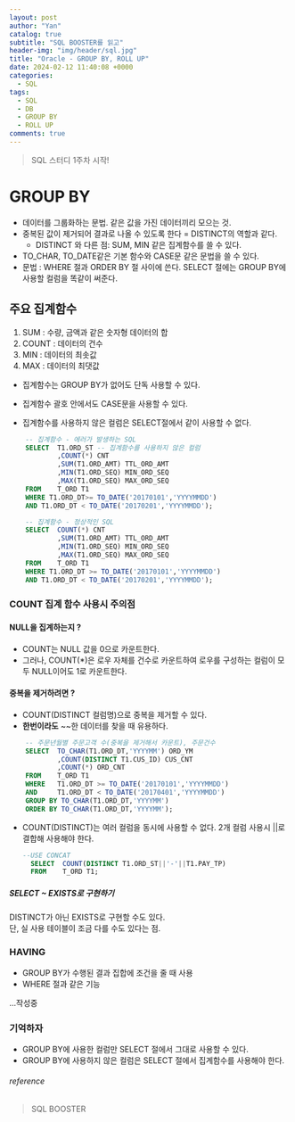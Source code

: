 ```yaml
---
layout: post
author: "Yan"
catalog: true
subtitle: "SQL BOOSTER를 읽고"
header-img: "img/header/sql.jpg"
title: "Oracle - GROUP BY, ROLL UP"
date: 2024-02-12 11:40:08 +0000
categories:
  - SQL
tags:
  - SQL
  - DB
  - GROUP BY
  - ROLL UP
comments: true
---
```


> SQL 스터디 1주차 시작!

# GROUP BY

- 데이터를 그룹화하는 문법. 같은 값을 가진 데이터끼리 모으는 것.
- 중복된 값이 제거되어 결과로 나올 수 있도록 한다 = DISTINCT의 역할과 같다.
  - DISTINCT 와 다른 점: SUM, MIN 같은 집계함수를 쓸 수 있다.
- TO_CHAR, TO_DATE같은 기본 함수와 CASE문 같은 문법을 쓸 수 있다.
- 문법 : WHERE 절과 ORDER BY 절 사이에 쓴다. SELECT 절에는 GROUP BY에 사용할 컬럼을 똑같이 써준다.

## 주요 집계함수
1. SUM : 수량, 금액과 같은 숫자형 데이터의 합
2. COUNT : 데이터의 건수
3. MIN : 데이터의 최솟값
4. MAX : 데이터의 최댓값

- 집계함수는 GROUP BY가 없어도 단독 사용할 수 있다.
- 집계함수 괄호 안에서도 CASE문을 사용할 수 있다.

- 집계함수를 사용하지 않은 컬럼은 SELECT절에서 같이 사용할 수 없다.
```SQL
	-- 집계함수 - 에러가 발생하는 SQL
	SELECT  T1.ORD_ST -- 집계함수를 사용하지 않은 컬럼
			,COUNT(*) CNT
			,SUM(T1.ORD_AMT) TTL_ORD_AMT
			,MIN(T1.ORD_SEQ) MIN_ORD_SEQ
			,MAX(T1.ORD_SEQ) MAX_ORD_SEQ
	FROM    T_ORD T1
	WHERE T1.ORD_DT>= TO_DATE('20170101','YYYYMMDD')
	AND T1.ORD_DT < TO_DATE('20170201','YYYYMMDD');
```

```SQL
	-- 집계함수 - 정상적인 SQL
	SELECT  COUNT(*) CNT
			,SUM(T1.ORD_AMT) TTL_ORD_AMT
			,MIN(T1.ORD_SEQ) MIN_ORD_SEQ
			,MAX(T1.ORD_SEQ) MAX_ORD_SEQ
	FROM    T_ORD T1
	WHERE T1.ORD_DT >= TO_DATE('20170101','YYYYMMDD')
	AND T1.ORD_DT < TO_DATE('20170201','YYYYMMDD');
  ```

### COUNT 집계 함수 사용시 주의점

#### NULL을 집계하는지 ?
- COUNT는 NULL 값을 0으로 카운트한다.
- 그러나, COUNT(*)은 로우 자체를 건수로 카운트하여 로우를 구성하는 컬럼이 모두 NULL이어도 1로 카운트한다.

#### 중복을 제거하려면 ?
- COUNT(DISTINCT 컬럼명)으로 중복을 제거할 수 있다.
- **한번이라도** ~~한 데이터를 찾을 때 유용하다.

```SQL
	-- 주문년월별 주문고객 수(중복을 제거해서 카운트), 주문건수
	SELECT  TO_CHAR(T1.ORD_DT,'YYYYMM') ORD_YM
			,COUNT(DISTINCT T1.CUS_ID) CUS_CNT
			,COUNT(*) ORD_CNT
	FROM    T_ORD T1
	WHERE   T1.ORD_DT >= TO_DATE('20170101','YYYYMMDD')
	AND     T1.ORD_DT < TO_DATE('20170401','YYYYMMDD')
	GROUP BY TO_CHAR(T1.ORD_DT,'YYYYMM')
	ORDER BY TO_CHAR(T1.ORD_DT,'YYYYMM');
```

- COUNT(DISTINCT)는 여러 컬럼을 동시에 사용할 수 없다. 2개 컬럼 사용시 ||로 결합해 사용해야 한다.
  ```SQL
  --USE CONCAT
	SELECT  COUNT(DISTINCT T1.ORD_ST||'-'||T1.PAY_TP)
	FROM    T_ORD T1;
  ```

##### SELECT ~ EXISTS로 구현하기

DISTINCT가 아닌 EXISTS로 구현할 수도 있다.  
단, 실 사용 테이블이 조금 다를 수도 있다는 점.

### HAVING
- GROUP BY가 수행된 결과 집합에 조건을 줄 때 사용
- WHERE 절과 같은 기능

...작성중


### 기억하자
- GROUP BY에 사용한 컬럼만 SELECT 절에서 그대로 사용할 수 있다.
- GROUP BY에 사용하지 않은 컬럼은 SELECT 절에서 집계함수를 사용해야 한다.



###### reference

> SQL BOOSTER